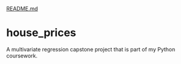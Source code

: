 [README.md](https://github.com/alex-loo/house_prices/files/10256061/README.md)
# house_prices
A multivariate regression capstone project that is part of my Python coursework.

